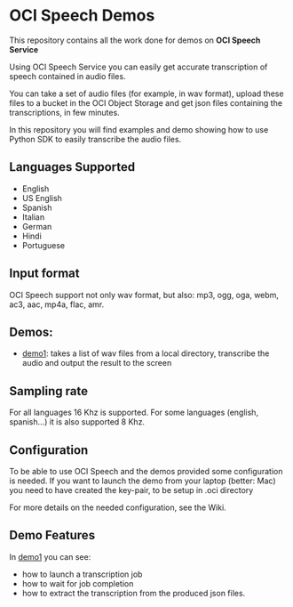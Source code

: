 # OCI Speech Demos
This repository contains all the work done for demos on **OCI Speech Service**

Using OCI Speech Service you can easily get accurate transcription of speech contained in audio files.

You can take a set of audio files (for example, in wav format), upload these files to a bucket in the OCI Object Storage and
get json files containing the transcriptions, in few minutes.

In this repository you will find examples and demo showing how to use Python SDK to easily transcribe the audio files.

## Languages Supported
* English
* US English
* Spanish
* Italian
* German
* Hindi
* Portuguese

## Input format
OCI Speech support not only wav format, but also: mp3, ogg, oga, webm, ac3, aac, mp4a, flac, amr.

## Demos:
* [demo1](./demo1_main.py): takes a list of wav files from a local directory, transcribe the audio and output the result to the screen 

## Sampling rate
For all languages 16 Khz is supported. For some languages (english, spanish...) it is also supported 8 Khz.

## Configuration
To be able to use OCI Speech and the demos provided some configuration is needed.
If you want to launch the demo from your laptop (better: Mac) you need to have created the key-pair, to be setup in .oci directory

For more details on the needed configuration, see the Wiki.

## Demo Features
In [demo1](./demo1_main.py) you can see: 
* how to launch a transcription job
* how to wait for job completion
* how to extract the transcription from the produced json files.

